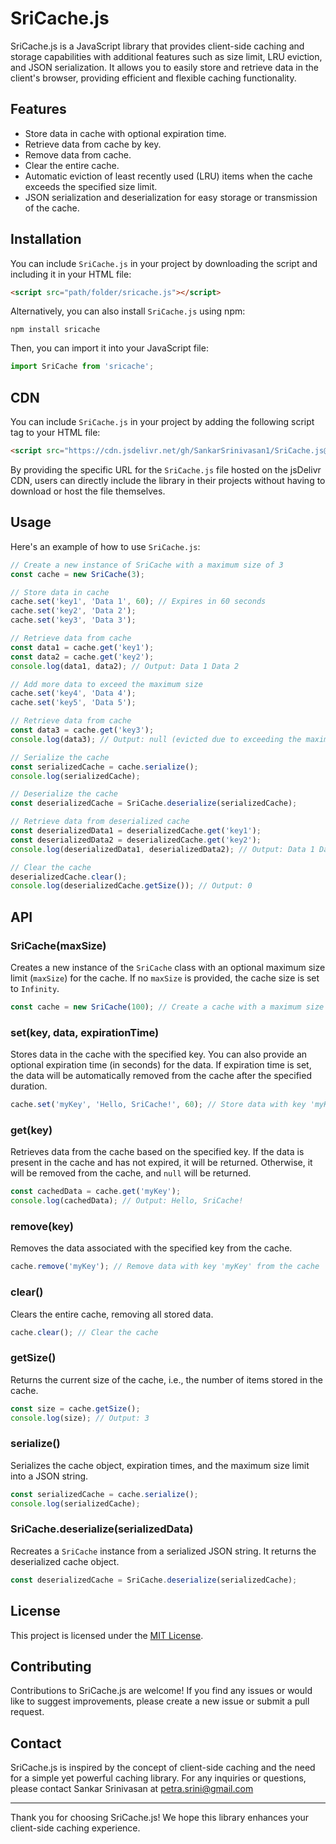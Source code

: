 # SriCache.js
SriCache.js is a JavaScript library that provides client-side caching and storage capabilities with additional features such as size limit, LRU eviction, and JSON serialization. It allows you to easily store and retrieve data in the client's browser, providing efficient and flexible caching functionality.

## Features
- Store data in cache with optional expiration time.
- Retrieve data from cache by key.
- Remove data from cache.
- Clear the entire cache.
- Automatic eviction of least recently used (LRU) items when the cache exceeds the specified size limit.
- JSON serialization and deserialization for easy storage or transmission of the cache.

## Installation
You can include `SriCache.js` in your project by downloading the script and including it in your HTML file:
```html
<script src="path/folder/sricache.js"></script>
```

Alternatively, you can also install `SriCache.js` using npm:
```shell
npm install sricache
```
Then, you can import it into your JavaScript file:
```javascript
import SriCache from 'sricache';
```

## CDN
You can include `SriCache.js` in your project by adding the following script tag to your HTML file:
```html
<script src="https://cdn.jsdelivr.net/gh/SankarSrinivasan1/SriCache.js@main/SriCache.js"></script>
```
By providing the specific URL for the `SriCache.js` file hosted on the jsDelivr CDN, users can directly include the library in their projects without having to download or host the file themselves.

## Usage
Here's an example of how to use `SriCache.js`:
```javascript
// Create a new instance of SriCache with a maximum size of 3
const cache = new SriCache(3);

// Store data in cache
cache.set('key1', 'Data 1', 60); // Expires in 60 seconds
cache.set('key2', 'Data 2');
cache.set('key3', 'Data 3');

// Retrieve data from cache
const data1 = cache.get('key1');
const data2 = cache.get('key2');
console.log(data1, data2); // Output: Data 1 Data 2

// Add more data to exceed the maximum size
cache.set('key4', 'Data 4');
cache.set('key5', 'Data 5');

// Retrieve data from cache
const data3 = cache.get('key3');
console.log(data3); // Output: null (evicted due to exceeding the maximum size)

// Serialize the cache
const serializedCache = cache.serialize();
console.log(serializedCache);

// Deserialize the cache
const deserializedCache = SriCache.deserialize(serializedCache);

// Retrieve data from deserialized cache
const deserializedData1 = deserializedCache.get('key1');
const deserializedData2 = deserializedCache.get('key2');
console.log(deserializedData1, deserializedData2); // Output: Data 1 Data 2

// Clear the cache
deserializedCache.clear();
console.log(deserializedCache.getSize()); // Output: 0
```

## API
### SriCache(maxSize)
Creates a new instance of the `SriCache` class with an optional maximum size limit (`maxSize`) for the cache. If no `maxSize` is provided, the cache size is set to `Infinity`.
```javascript
const cache = new SriCache(100); // Create a cache with a maximum size of 100 items
```

### set(key, data, expirationTime)
Stores data in the cache with the specified key. You can also provide an optional expiration time (in seconds) for the data. If expiration time is set, the data will be automatically removed from the cache after the specified duration.
```javascript
cache.set('myKey', 'Hello, SriCache!', 60); // Store data with key 'myKey' and expiration time of 60 seconds
```

### get(key)
Retrieves data from the cache based on the specified key. If the data is present in the cache and has not expired, it will be returned. Otherwise, it will be removed from the cache, and `null` will be returned.
```javascript
const cachedData = cache.get('myKey');
console.log(cachedData); // Output: Hello, SriCache!
```

### remove(key)
Removes the data associated with the specified key from the cache.
```javascript
cache.remove('myKey'); // Remove data with key 'myKey' from the cache
```

### clear()
Clears the entire cache, removing all stored data.
```javascript
cache.clear(); // Clear the cache
```

### getSize()
Returns the current size of the cache, i.e., the number of items stored in the cache.
```javascript
const size = cache.getSize();
console.log(size); // Output: 3
```

### serialize()
Serializes the cache object, expiration times, and the maximum size limit into a JSON string.
```javascript
const serializedCache = cache.serialize();
console.log(serializedCache);
```

### SriCache.deserialize(serializedData)
Recreates a `SriCache` instance from a serialized JSON string. It returns the deserialized cache object.
```javascript
const deserializedCache = SriCache.deserialize(serializedCache);
```

## License
This project is licensed under the [MIT License](https://opensource.org/licenses/MIT).

## Contributing
Contributions to SriCache.js are welcome! If you find any issues or would like to suggest improvements, please create a new issue or submit a pull request.

## Contact
SriCache.js is inspired by the concept of client-side caching and the need for a simple yet powerful caching library. For any inquiries or questions, please contact Sankar Srinivasan at petra.srini@gmail.com

---
Thank you for choosing SriCache.js! We hope this library enhances your client-side caching experience.
